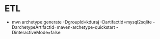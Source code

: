ETL
===
* mvn archetype:generate -DgroupId=kduraj -DartifactId=mysql2sqlite  -DarchetypeArtifactId=maven-archetype-quickstart  -DinteractiveMode=false     

